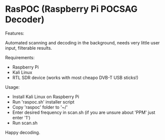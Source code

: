 # RasPOC (Raspberry Pi POCSAG Decoder)

Features: 

Automated scanning and decoding in the background, needs very little user input, filterable results.

Requirements:

+ Raspberry Pi
+ Kali Linux
+ RTL SDR device (works with most cheapo DVB-T USB sticks!)

Usage: 

+ Install Kali Linux on Raspberry Pi
+ Run 'raspoc.sh' installer script
+ Copy 'raspoc' folder to '~/'
+ Enter desired frequency in scan.sh (if you are unsure about 'PPM' just enter '1')
+ Run scan.sh

Happy decoding.
